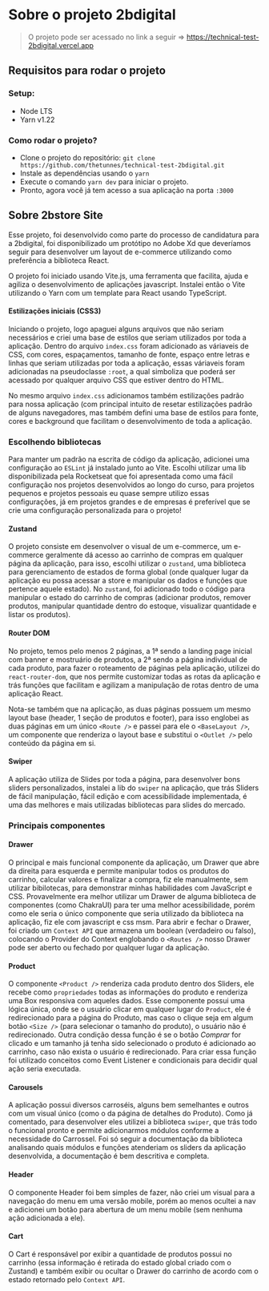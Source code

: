 # Sobre o projeto 2bdigital

> O projeto pode ser acessado no link a seguir => https://technical-test-2bdigital.vercel.app

## Requisitos para rodar o projeto

  ### Setup:
  * Node LTS
  * Yarn v1.22
  
  ### Como rodar o projeto?
  * Clone o projeto do repositório: ```git clone https://github.com/thetunnes/technical-test-2bdigital.git```
  * Instale as dependências usando o ``yarn``
  * Execute o comando `yarn dev` para iniciar o projeto.
  * Pronto, agora você já tem acesso a sua aplicação na porta `:3000`

## Sobre 2bstore Site

  Esse projeto, foi desenvolvido como parte do processo de candidatura para a 2bdigital, foi disponibilizado um protótipo no Adobe Xd que deveríamos seguir para desenvolver
  um layout de e-commerce utilizando como preferência a biblioteca React.

  O projeto foi iniciado usando Vite.js, uma ferramenta que facilita, ajuda e agiliza o desenvolvimento de aplicações javascript. Instalei então o Vite utilizando o Yarn
  com um template para React usando TypeScript.
  
  #### Estilizações iniciais (CSS3)
  Iniciando o projeto, logo apaguei alguns arquivos que não seriam necessários e criei uma base de estilos que seriam utilizados por toda a aplicação. 
  Dentro do arquivo `index.css` foram adicionado as váriaveis de CSS, com cores, espaçamentos, tamanho de fonte, espaço entre letras e linhas que seriam utilizadas 
  por toda a aplicação, essas váriaveis foram adicionadas na pseudoclasse `:root`, a qual simboliza que poderá ser acessado por qualquer arquivo CSS que estiver dentro do HTML.
  
  No mesmo arquivo `index.css` adicionamos também estilizações padrão para nossa aplicação 
  (com principal intuito de resetar estilizações padrão de alguns navegadores, mas também defini uma base de estilos para fonte, 
  cores e background que facilitam o desenvolvimento de toda a aplicação.

### Escolhendo bibliotecas
Para manter um padrão na escrita de código da aplicação, adicionei uma configuração ao `ESLint` já instalado junto ao Vite. Escolhi utilizar uma lib disponibilizada pela
Rocketseat que foi apresentada como uma fácil configuração nos projetos desenvolvidos ao longo do curso, para projetos pequenos e projetos pessoais eu quase sempre utilizo
essas configurações, já em projetos grandes e de empresas é preferível que se crie uma configuração personalizada para o projeto!

#### Zustand
O projeto consiste em desenvolver o visual de um e-commerce, um e-commerce geralmente dá acesso ao carrinho de compras em qualquer página da aplicação,
para isso, escolhi utilizar o `zustand`, uma biblioteca para gerenciamento de estados de forma global (onde qualquer lugar da aplicação eu possa acessar a store e manipular
os dados e funções que pertence aquele estado). No `zustand`, foi adicionado todo o código para manipular o estado do carrinho de compras (adicionar produtos, remover produtos, manipular quantidade dentro do estoque, visualizar quantidade e listar os produtos).

#### Router DOM
No projeto, temos pelo menos 2 páginas, a  1ª sendo a landing page inicial com banner e mostruário de produtos, a 2ª sendo a página individual de cada produto,
para fazer o roteamento de páginas pela aplicação, utilizei do `react-router-dom`, que nos permite customizar todas as rotas da aplicação e trás funções que facilitam e agilizam
a manipulação de rotas dentro de uma aplicação React.

Nota-se também que na aplicação, as duas páginas possuem um mesmo layout base (header, 1 seção de produtos e footer), para isso englobei as duas páginas em um único `<Route />`
e passei para ele o `<BaseLayout />`, um componente que renderiza o layout base e substitui o `<Outlet />` pelo conteúdo da página em si.

#### Swiper
A aplicação utiliza de Slides por toda a página, para desenvolver bons sliders personalizados, instalei a lib do `swiper` na aplicação, que trás Sliders de fácil manipulação, fácil
edição e com acessibilidade implementada, é uma das melhores e mais utilizadas bibliotecas para slides do mercado.



### Principais componentes

#### Drawer
O principal e mais funcional componente da aplicação, um Drawer que abre da direita para esquerda e permite manipular todos os produtos do carrinho, calcular valores e finalizar a compra, fiz ele manualmente, sem utilizar bibilotecas, para demonstrar minhas habilidades com JavaScript e CSS. Provavelmente era melhor utilizar um Drawer de alguma biblioteca
de componentes (como ChakraUI) para ter uma melhor acessibilidade, porém como ele seria o único componente que seria utilizado da biblioteca na aplicação, fiz ele com javascript e css msm. Para abrir e fechar o Drawer, foi criado um `Context API` que armazena um boolean (verdadeiro ou falso), colocando o Provider do Context englobando o `<Routes />` nosso Drawer pode ser aberto ou fechado por qualquer lugar da aplicação.

#### Product
O componente `<Product />` renderiza cada produto dentro dos Sliders, ele recebe como `propriedades` todas as informações do produto e renderiza uma Box responsiva com aqueles dados. Esse componente possui uma lógica única, onde se o usuário clicar em qualquer lugar do `Product`, ele é redirecionado para a página do Produto, mas caso o clique seja em algum botão `<Size />` (para selecionar o tamanho do produto), o usuário não é redirecionado. Outra condição dessa função é se o botão _Comprar_ for clicado e um tamanho já tenha sido selecionado o produto é adicionado ao carrinho, caso não exista o usuário é redirecionado. 
Para criar essa função foi utilizado conceitos como Event Listener e condicionais para decidir qual ação seria executada.

#### Carousels
A aplicação possui diversos carroséis, alguns bem semelhantes e outros com um visual único (como o da página de detalhes do Produto). Como já comentado, para desenvolver eles utilizei a biblioteca `swiper`, que trás todo o funcional pronto e permite adicionarmos módulos conforme a necessidade do Carrossel. Foi só seguir a documentação da biblioteca analisando quais módulos e funções atenderiam os sliders da aplicação desenvolvida, a documentação é bem descritiva e completa.

#### Header
O componente Header foi bem simples de fazer, não criei um visual para a navegação do menu em uma versão mobile, porém ao menos ocultei a nav e adicionei um botão para abertura de um menu mobile (sem nenhuma ação adicionada a ele).

#### Cart
O Cart é responsável por exibir a quantidade de produtos possui no carrinho (essa informação é retirada do estado global criado com o Zustand) e também exibir ou ocultar o Drawer do carrinho de acordo com o estado retornado pelo `Context API`.
